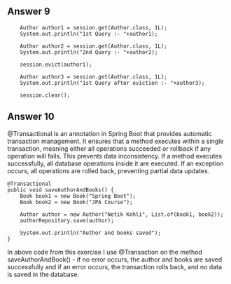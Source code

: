 ## Answer 9
        Author author1 = session.get(Author.class, 1L);
		System.out.println("1st Query :- "+author1);

		Author author2 = session.get(Author.class, 1L);
		System.out.println("2nd Query :- "+author2);

		session.evict(author1);

		Author author3 = session.get(Author.class, 1L);
		System.out.println("1st Query after eviction :- "+author3);

		session.clear();



## Answer 10
@Transactional is an annotation in Spring Boot that provides automatic transaction management. It ensures that a method executes within a single transaction, meaning either all operations succeeded or rollback if any operation will fails. This prevents data inconsistency. If a method executes successfully, all database operations inside it are executed.
If an exception occurs, all operations are rolled back, preventing partial data updates.


    @Transactional
    public void saveAuthorAndBooks() {
        Book book1 = new Book("Spring Boot");
        Book book2 = new Book("JPA Course");
        
        Author author = new Author("Netik Kohli", List.of(book1, book2));
        authorRepository.save(author);
        
        System.out.println("Author and books saved");
    }

In above code from this exercise I use @Transaction on the method saveAuthorAndBook() - if no error occurs, the author and books are saved successfully and if an error occurs, the transaction rolls back, and no data is saved in the database.
